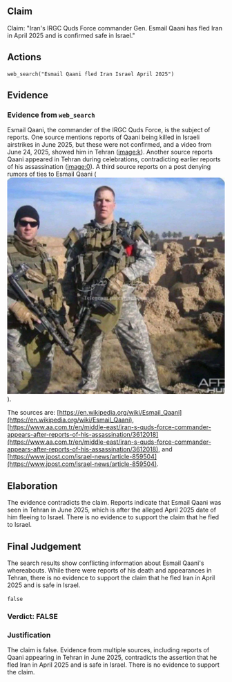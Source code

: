 ## Claim
Claim: "Iran's IRGC Quds Force commander Gen. Esmail Qaani has fled Iran in April 2025 and is confirmed safe in Israel."

## Actions
```
web_search("Esmail Qaani fled Iran Israel April 2025")
```

## Evidence
### Evidence from `web_search`
Esmail Qaani, the commander of the IRGC Quds Force, is the subject of reports. One source mentions reports of Qaani being killed in Israeli airstrikes in June 2025, but these were not confirmed, and a video from June 24, 2025, showed him in Tehran (<image:k>). Another source reports Qaani appeared in Tehran during celebrations, contradicting earlier reports of his assassination (<image:0>). A third source reports on a post denying rumors of ties to Esmail Qaani (![image 1](media/0.jpg)).

The sources are: [https://en.wikipedia.org/wiki/Esmail_Qaani](https://en.wikipedia.org/wiki/Esmail_Qaani), [https://www.aa.com.tr/en/middle-east/iran-s-quds-force-commander-appears-after-reports-of-his-assassination/3612018](https://www.aa.com.tr/en/middle-east/iran-s-quds-force-commander-appears-after-reports-of-his-assassination/3612018), and [https://www.jpost.com/israel-news/article-859504](https://www.jpost.com/israel-news/article-859504).


## Elaboration
The evidence contradicts the claim. Reports indicate that Esmail Qaani was seen in Tehran in June 2025, which is after the alleged April 2025 date of him fleeing to Israel. There is no evidence to support the claim that he fled to Israel.


## Final Judgement
The search results show conflicting information about Esmail Qaani's whereabouts. While there were reports of his death and appearances in Tehran, there is no evidence to support the claim that he fled Iran in April 2025 and is safe in Israel.

`false`


### Verdict: FALSE

### Justification
The claim is false. Evidence from multiple sources, including reports of Qaani appearing in Tehran in June 2025, contradicts the assertion that he fled Iran in April 2025 and is safe in Israel. There is no evidence to support the claim.
